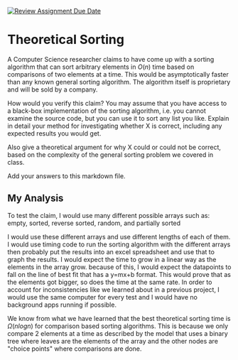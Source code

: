 [![Review Assignment Due Date](https://classroom.github.com/assets/deadline-readme-button-24ddc0f5d75046c5622901739e7c5dd533143b0c8e959d652212380cedb1ea36.svg)](https://classroom.github.com/a/9YUeXH71)
# Theoretical Sorting

A Computer Science researcher claims to have come up with a sorting algorithm
that can sort arbitrary elements in $O(n)$ time based on comparisons of two
elements at a time. This would be asymptotically faster than any known general
sorting algorithm. The algorithm itself is proprietary and will be sold by a
company.

How would you verify this claim? You may assume that you have access to a
black-box implementation of the sorting algorithm, i.e. you cannot examine the
source code, but you can use it to sort any list you like. Explain in detail
your method for investigating whether X is correct, including any expected
results you would get.

Also give a theoretical argument for why X could or could not be correct, based
on the complexity of the general sorting problem we covered in class.

Add your answers to this markdown file.

## My Analysis

To test the claim, I would use many different possible arrays such as: empty, sorted, reverse sorted, random, and partially sorted

I would use these different arrays and use different lengths of each of them. I would use timing code to run the sorting algorithm with the different arrays then probably put the results into an excel spreadsheet and use that to graph the results. I would expect the time to grow in a linear way as the elements in the array grow. because of this, I would expect the datapoints to fall on the line of best fit that has a y=mx+b format. This would prove that as the elements got bigger, so does the time at the same rate. In order to account for inconsistencies like we learned about in a previous project, I would use the same computer for every test and I would have no background apps running if possible. 

We know from what we have learned that the best theoretical sorting time is $\Omega(nlogn)$ for comparison based sorting algorithms. This is because we only compare 2 elements at a time as described by the model that uses a binary tree where leaves are the elements of the array and the other nodes are "choice points" where comparisons are done.















